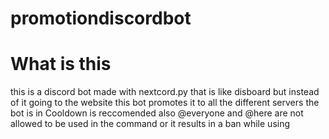 # promotiondiscordbot


# What is this

this is a discord bot made with nextcord.py that is like disboard but instead of it going to the website this bot promotes it to all the different servers the bot is in
Cooldown is reccomended also @everyone and @here are not allowed to be used in the command or it results in a ban while using
